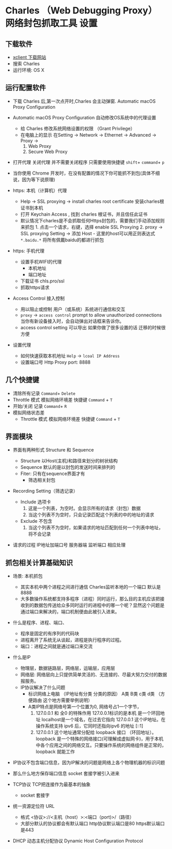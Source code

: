 # Charles （Web Debugging Proxy） 网络封包抓取工具  设置

## 下载软件

- [xclient 下载网站](http://xclient.info/)
- 搜索 Charles
- 运行环境: OS X

## 运行配置软件

- 下载 Charles 后,第一次点开时,Charles 会主动弹窗. Automatic macOS Proxy Configuration

- Automatic macOS Proxy Configuration 自动修改OS系统中的代理设置
  - 给 Charles 修改系统网络设置的权限 （Grant Privilege）
  - 在电脑上的显示 在Setting -> Network -> Ethernet -> Advanced -> Proxy ->  
    1. Web Proxy
    2. Secure Web Proxy

- 打开代理 关闭代理 并不需要关闭程序 只需要使用快捷键 `shift`+ `command`+ `p`

- 当你使用 Chrome 开发时，在没有配置的情况下你可能抓不到包(具体不细说，因为等下说原理)

- https: 本机（计算机）代理
  - Help ->  SSL proxying -> install charles root certificate  安装charles根证书到本机 
  - 打开 Keychain Access , 找到 charles 根证书，并且信任此证书
  - 默认情况下charles是不会抓取任何Https封包的，需要我们手动添加规则来抓包
        1. 点击一个请求，右键，选择 enable SSL Proxying
        2. proxy -> SSL proxying Setting -> 添加 Host 
            - 这里的host可以用正则表达式 `*.baidu.*` 将所有佩戴baidu的都进行抓包

- https: 手机代理
  - 设置手机WIFI的代理
    - 本机地址
    - 端口地址
  - 下载证书 chls.pro/ssl
  - 抓取https请求

- Access Control 接入控制
  - 用以阻止或控制 用户（或系统）系统进行通信和交互
  - `proxy` -> `access control` prompt to allow unauthorized connections 当你有新设备接入时，会自动弹出对话框来告诉你。
  - access control setting 可以导出 如果你做了很多设置的话 迁移的时候很方便

- 设置代理
  - 如何快速获取本机地址 `Help` -> `lcoal IP Address`
  - 设置端口号 Http Proxy port: 8888

## 几个快捷键

- 清除所有记录 `Command`+ `Delete`
- Throttle 模式 模拟网络环境差 快捷键 `Command` + `T`
- 开始/关闭 记录 `Command`+ `R`
- 模拟网络状态差
  - Throttle 模式 模拟网络环境差 快捷键 `Command` + `T`

## 界面模块

- 界面有两种形式 Structure 和 Sequence
  - Structure 以Host(主机)和路径来划分的树状结构
  - Sequence 默认的是以封包的发送时间来排列的
  - Fiter: 只有在sequence界面才有
    - 筛选相关封包

- Recording Setting（筛选记录）
  - Include 选项卡
    1. 这是一个列表，为空时。会显示所有的请求（封包）数据
    2. 当这个列表不为空时，只会记录匹配这个列表的中的地址的请求
  - Exclude 不包含
    1. 当这个列表不为空时，如果请求的地址匹配到任何一个列表中地址，将不会记录

- 请求的过程 IP地址加端口号 服务器端 监听端口 相应处理


## 抓包相关计算基础知识

- 场景: 本机抓包
  - 其实本机中两个进程之间进行通信 Charles监听本地的一个端口 默认是8888
  - 大多数操作系统都支持多程序（进程）同时运行，那么目的主机应该把接收到的数据包传送给众多同时运行的进程中的哪一个呢？显然这个问题是通过端口来解决的，端口机制便由此被引入进来。

- 什么是程序、进程、端口、
  - 程序是固定的有序列的代码块
  - 进程离开了系统无从谈起，进程是执行程序的过程。
  - 端口：进程之间就是通过端口来交流

- 什么是IP
  - 物理层，数据链路层，网络层，运输层，应用层
  - 网络层: 网络层向上只提供简单灵活的、无连接的、尽最大努力交付的数据报服务。
  - IP协议解决了什么问题
    - 标识网络上电脑 （IP地址有分类 分类的原因） A类 B类 c类 d类 （方便路由 这个地方需要举例说明）
    - A类IP特点是网络号第一个位置为0, 网络号占1一个字节，
        1. 127.0.0.1 和 全0 的特殊作用  127.0.0.1标识的是本机 是一个环回地址  localhost是一个域名，在过去它指向 127.0.0.1 这个IP地址。在操作系统支持 ipv6 后，它同时还指向ipv6 的地址 [::1]
        2. 127.0.0.1 这个地址通常分配给 loopback 接口 （环回地址）。loopback 是一个特殊的网络接口(可理解成虚拟网卡)，用于本机中各个应用之间的网络交互。只要操作系统的网络组件是正常的，loopback 就能工作
- IP协议不包含端口信息，因为IP解决的问题是网络上各个物理机器的标识问题
- 那么什么地方保存端口信息 socket 套接字被引入进来
- TCP协议 TCP把连接作为最基本的抽象
  - socket 套接字
- 统一资源定位符 URL
  - 格式  <协议>://<主机（host）>:<端口（port)>/（路径）
  - 大部分默认的协议都会有默认端口  http协议默认端口是80 https默认端口是443

- DHCP 动态主机分配协议 Dynamic Host Configuration Protocol
